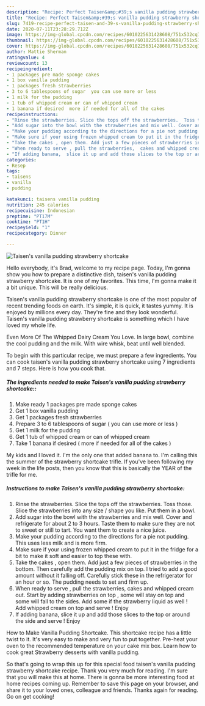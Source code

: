 ```yaml
---
description: "Recipe: Perfect Taisen&amp;#39;s vanilla pudding strawberry shortcake"
title: "Recipe: Perfect Taisen&amp;#39;s vanilla pudding strawberry shortcake"
slug: 7419-recipe-perfect-taisen-and-39-s-vanilla-pudding-strawberry-shortcake
date: 2020-07-11T23:28:29.712Z
image: https://img-global.cpcdn.com/recipes/6010225631428608/751x532cq70/taisens-vanilla-pudding-strawberry-shortcake-recipe-main-photo.jpg
thumbnail: https://img-global.cpcdn.com/recipes/6010225631428608/751x532cq70/taisens-vanilla-pudding-strawberry-shortcake-recipe-main-photo.jpg
cover: https://img-global.cpcdn.com/recipes/6010225631428608/751x532cq70/taisens-vanilla-pudding-strawberry-shortcake-recipe-main-photo.jpg
author: Mattie Sherman
ratingvalue: 4
reviewcount: 13
recipeingredient:
- 1 packages pre made sponge cakes
- 1 box vanilla pudding
- 1 packages fresh strawberries
- 3 to 6 tablespoons of sugar  you can use more or less  
- 1 milk for the pudding
- 1 tub of whipped cream or can of whipped cream
- 1 banana if desired  more if needed for all of the cakes 
recipeinstructions:
- "Rinse the strawberries. Slice the tops off the strawberries.  Toss those. Slice the strawberries into any size / shape you like. Put them in a bowl."
- "Add sugar into the bowl with the strawberries and mix well. Cover and refrigerate for about 2 to 3 hours. Taste them to make sure they are not to sweet or still to tart. You want them to create a nice juice."
- "Make your pudding according to the directions for a pie not pudding.  This uses less milk and is more firm."
- "Make sure if your using frozen whipped cream to put it in the fridge for a bit to make it soft and easier to top these with."
- "Take the cakes , open them. Add just a few pieces of strawberries in the bottom. Then carefully add the pudding mix on top. I  tried to add a good amount without it falling off. Carefully stick these in the refrigerator for an hour or so. The pudding needs to set and firm up."
- "When ready to serve , pull the strawberries,  cakes and whipped cream out. Start by adding strawberries on top , some will stay on top and some will fall to the sides.  Add some if the strawberry liquid as well ! Add whipped cream on top and serve ! Enjoy"
- "If adding banana,  slice it up and add those slices to the top or around the side and serve !  Enjoy"
categories:
- Resep
tags:
- taisens
- vanilla
- pudding

katakunci: taisens vanilla pudding
nutrition: 245 calories
recipecuisine: Indonesian
preptime: "PT17M"
cooktime: "PT1H"
recipeyield: "1"
recipecategory: Dinner

---
```



![Taisen&#39;s vanilla pudding strawberry shortcake](https://img-global.cpcdn.com/recipes/6010225631428608/751x532cq70/taisens-vanilla-pudding-strawberry-shortcake-recipe-main-photo.jpg)

Hello everybody, it's Brad, welcome to my recipe page. Today, I'm gonna show you how to prepare a distinctive dish, taisen&#39;s vanilla pudding strawberry shortcake. It is one of my favorites. This time, I'm gonna make it a bit unique. This will be really delicious.

Taisen&#39;s vanilla pudding strawberry shortcake is one of the most popular of recent trending foods on earth. It's simple, it is quick, it tastes yummy. It is enjoyed by millions every day. They're fine and they look wonderful. Taisen&#39;s vanilla pudding strawberry shortcake is something which I have loved my whole life.

Even More Of The Whipped Dairy Cream You Love. In large bowl, combine the cool pudding and the milk. With wire whisk, beat until well blended.


To begin with this particular recipe, we must prepare a few ingredients. You can cook taisen&#39;s vanilla pudding strawberry shortcake using 7 ingredients and 7 steps. Here is how you cook that.

##### The ingredients needed to make Taisen&#39;s vanilla pudding strawberry shortcake::

1. Make ready 1 packages pre made sponge cakes
1. Get 1 box vanilla pudding
1. Get 1 packages fresh strawberries
1. Prepare 3 to 6 tablespoons of sugar ( you can use more or less  )
1. Get 1 milk for the pudding
1. Get 1 tub of whipped cream or can of whipped cream
1. Take 1 banana if desired ( more if needed for all of the cakes )


My kids and I loved it. I&#39;m the only one that added banana to. I&#39;m calling this the summer of the strawberry shortcake trifle. If you&#39;ve been following my week in the life posts, then you know that this is basically the YEAR of the trifle for me. 

##### Instructions to make Taisen&#39;s vanilla pudding strawberry shortcake:

1. Rinse the strawberries. Slice the tops off the strawberries.  Toss those. Slice the strawberries into any size / shape you like. Put them in a bowl.
1. Add sugar into the bowl with the strawberries and mix well. Cover and refrigerate for about 2 to 3 hours. Taste them to make sure they are not to sweet or still to tart. You want them to create a nice juice.
1. Make your pudding according to the directions for a pie not pudding.  This uses less milk and is more firm.
1. Make sure if your using frozen whipped cream to put it in the fridge for a bit to make it soft and easier to top these with.
1. Take the cakes , open them. Add just a few pieces of strawberries in the bottom. Then carefully add the pudding mix on top. I  tried to add a good amount without it falling off. Carefully stick these in the refrigerator for an hour or so. The pudding needs to set and firm up.
1. When ready to serve , pull the strawberries,  cakes and whipped cream out. Start by adding strawberries on top , some will stay on top and some will fall to the sides.  Add some if the strawberry liquid as well ! Add whipped cream on top and serve ! Enjoy
1. If adding banana,  slice it up and add those slices to the top or around the side and serve !  Enjoy


How to Make Vanilla Pudding Shortcake. This shortcake recipe has a little twist to it. It&#39;s very easy to make and very fun to put together. Pre-heat your oven to the recommended temperature on your cake mix box. Learn how to cook great Strawberry desserts with vanilla pudding. 

So that's going to wrap this up for this special food taisen&#39;s vanilla pudding strawberry shortcake recipe. Thank you very much for reading. I'm sure that you will make this at home. There is gonna be more interesting food at home recipes coming up. Remember to save this page on your browser, and share it to your loved ones, colleague and friends. Thanks again for reading. Go on get cooking!

